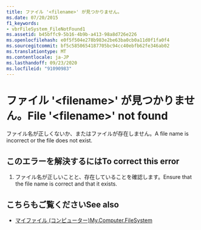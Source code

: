 ```yaml
---
title: ファイル '<filename>' が見つかりません。
ms.date: 07/20/2015
f1_keywords:
- vbrFileSystem_FileNotFound1
ms.assetid: b45bffc9-5b16-4b9b-a413-98a8d726e226
ms.openlocfilehash: e0f5f504e278b983e2be63ba0cb0a11d0f1fa0f4
ms.sourcegitcommit: bf5c5850654187705bc94cc40ebfb62fe346ab02
ms.translationtype: MT
ms.contentlocale: ja-JP
ms.lasthandoff: 09/23/2020
ms.locfileid: "91090983"
---
```

# <a name="file-filename-not-found"></a><span data-ttu-id="44408-102">ファイル '\<filename>' が見つかりません。</span><span class="sxs-lookup"><span data-stu-id="44408-102">File '\<filename>' not found</span></span>

<span data-ttu-id="44408-103">ファイル名が正しくないか、またはファイルが存在しません。</span><span class="sxs-lookup"><span data-stu-id="44408-103">A file name is incorrect or the file does not exist.</span></span>  
  
## <a name="to-correct-this-error"></a><span data-ttu-id="44408-104">このエラーを解決するには</span><span class="sxs-lookup"><span data-stu-id="44408-104">To correct this error</span></span>  
  
1. <span data-ttu-id="44408-105">ファイル名が正しいことと、存在していることを確認します。</span><span class="sxs-lookup"><span data-stu-id="44408-105">Ensure that the file name is correct and that it exists.</span></span>  
  
## <a name="see-also"></a><span data-ttu-id="44408-106">こちらもご覧ください</span><span class="sxs-lookup"><span data-stu-id="44408-106">See also</span></span>

- [<span data-ttu-id="44408-107">マイファイル (コンピューター)</span><span class="sxs-lookup"><span data-stu-id="44408-107">My.Computer.FileSystem</span></span>](xref:Microsoft.VisualBasic.FileIO.FileSystem)
